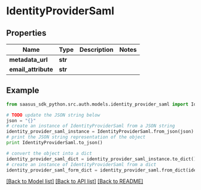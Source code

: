 # IdentityProviderSaml


## Properties
Name | Type | Description | Notes
------------ | ------------- | ------------- | -------------
**metadata_url** | **str** |  | 
**email_attribute** | **str** |  | 

## Example

```python
from saasus_sdk_python.src.auth.models.identity_provider_saml import IdentityProviderSaml

# TODO update the JSON string below
json = "{}"
# create an instance of IdentityProviderSaml from a JSON string
identity_provider_saml_instance = IdentityProviderSaml.from_json(json)
# print the JSON string representation of the object
print IdentityProviderSaml.to_json()

# convert the object into a dict
identity_provider_saml_dict = identity_provider_saml_instance.to_dict()
# create an instance of IdentityProviderSaml from a dict
identity_provider_saml_form_dict = identity_provider_saml.from_dict(identity_provider_saml_dict)
```
[[Back to Model list]](../README.md#documentation-for-models) [[Back to API list]](../README.md#documentation-for-api-endpoints) [[Back to README]](../README.md)


